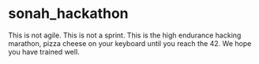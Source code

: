 # sonah_hackathon
This is not agile. This is not a sprint. This is the high endurance hacking marathon, pizza cheese on your keyboard until you reach the 42. We hope you have trained well.
